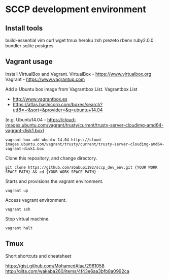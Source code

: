 # SCCP development environment

## Install tools

build-essential vim curl wget tmux heroku
zsh prezeto
rbenv ruby2.0.0 bundler
sqlite postgres

## Vagrant usage
Install VirtualBox and Vagrant.
VirtualBox - https://www.virtualbox.org
Vagrant    - https://www.vagrantup.com

Add a Ubuntu box image from Vagrantbox List.
Vagrantbox List

- http://www.vagrantbox.es
- https://atlas.hashicorp.com/boxes/search?utf8=✓&sort=&provider=&q=ubuntu+14.04

(e.g. Ubuntu14.04 - https://cloud-images.ubuntu.com/vagrant/trusty/current/trusty-server-cloudimg-amd64-vagrant-disk1.box)

    vagrant box add ubuntu-14.04 https://cloud-images.ubuntu.com/vagrant/trusty/current/trusty-server-cloudimg-amd64-vagrant-disk1.box

Clone this repository, and change directory.

    git clone https://github.com/ababup1192/sccp_dev_env.git {YOUR WORK SPACE PATH} && cd {YOUR WORK SPACE PATH}

Starts and provisions the vagrant environment.

    vagrant up

Access vagrant environment.

    vagrant ssh

Stop virtual machine.

    vagrant halt

## Tmux
Short shortcuts and cheatsheet

https://gist.github.com/MohamedAlaa/2961058
http://qiita.com/wakaba260/items/4f43e6aa3bfb8a0992ca